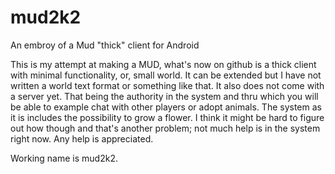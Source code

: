 # mud2k2
An embroy of a Mud "thick" client for Android

This is my attempt at making a MUD, what's now on github is a thick client with minimal functionality, or, small world. It can be extended
but I have not written a world text format or something like that. It also does not come with a server yet. That being the authority in
the system and thru which you will be able to example chat with other players or adopt animals. The system as it is includes the
possibility to grow a flower. I think it might be hard to figure out how though and that's another problem; not much help is in the system
right now. Any help is appreciated.

Working name is mud2k2.
